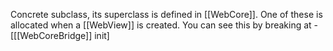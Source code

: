 Concrete subclass, its superclass is defined in [[WebCore]].  One of these is allocated when a [[WebView]] is created.  You can see this by breaking at -[[[WebCoreBridge]] init]